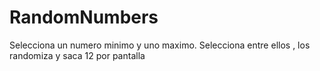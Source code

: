 # RandomNumbers
Selecciona un numero minimo y uno maximo. Selecciona entre ellos , los randomiza y saca 12 por pantalla
